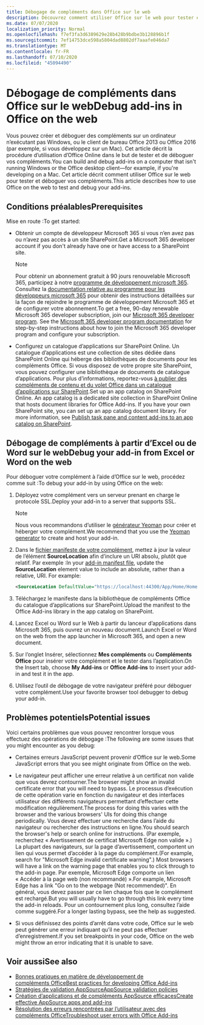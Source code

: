 ```yaml
---
title: Débogage de compléments dans Office sur le web
description: Découvrez comment utiliser Office sur le web pour tester et déboguer vos compléments.
ms.date: 07/07/2020
localization_priority: Normal
ms.openlocfilehash: f7ef3fa3d6389629e28b428b9bdbe3b128896b1f
ms.sourcegitcommit: 7ef14753dce598a5804dad8802df7aaafe046da7
ms.translationtype: MT
ms.contentlocale: fr-FR
ms.lasthandoff: 07/10/2020
ms.locfileid: "45094490"
---
```

# <a name="debug-add-ins-in-office-on-the-web"></a><span data-ttu-id="fd978-103">Débogage de compléments dans Office sur le web</span><span class="sxs-lookup"><span data-stu-id="fd978-103">Debug add-ins in Office on the web</span></span>

<span data-ttu-id="fd978-104">Vous pouvez créer et déboguer des compléments sur un ordinateur n’exécutant pas Windows, ou le client de bureau Office 2013 ou Office 2016 (par exemple, si vous développez sur un Mac). Cet article décrit la procédure d’utilisation d’Office Online dans le but de tester et de déboguer vos compléments.</span><span class="sxs-lookup"><span data-stu-id="fd978-104">You can build and debug add-ins on a computer that isn't running Windows or the Office desktop client&mdash;for example, if you're developing on a Mac.</span></span> <span data-ttu-id="fd978-105">Cet article décrit comment utiliser Office sur le web pour tester et déboguer vos compléments.</span><span class="sxs-lookup"><span data-stu-id="fd978-105">This article describes how to use Office on the web to test and debug your add-ins.</span></span> 

## <a name="prerequisites"></a><span data-ttu-id="fd978-106">Conditions préalables</span><span class="sxs-lookup"><span data-stu-id="fd978-106">Prerequisites</span></span>

<span data-ttu-id="fd978-107">Mise en route :</span><span class="sxs-lookup"><span data-stu-id="fd978-107">To get started:</span></span>

- <span data-ttu-id="fd978-108">Obtenir un compte de développeur Microsoft 365 si vous n’en avez pas ou n’avez pas accès à un site SharePoint.</span><span class="sxs-lookup"><span data-stu-id="fd978-108">Get a Microsoft 365 developer account if you don't already have one or have access to a SharePoint site.</span></span>

  > [!NOTE]
  > <span data-ttu-id="fd978-p102">Pour obtenir un abonnement gratuit à 90 jours renouvelable Microsoft 365, participez à notre [programme de développement microsoft 365](https://developer.microsoft.com/office/dev-program). Consultez la [documentation relative au programme pour les développeurs microsoft 365](/office/developer-program/office-365-developer-program) pour obtenir des instructions détaillées sur la façon de rejoindre le programme de développement Microsoft 365 et de configurer votre abonnement.</span><span class="sxs-lookup"><span data-stu-id="fd978-p102">To get a free, 90-day renewable Microsoft 365 developer subscription, join our [Microsoft 365 developer program](https://developer.microsoft.com/office/dev-program). See the [Microsoft 365 developer program documentation](/office/developer-program/office-365-developer-program) for step-by-step instructions about how to join the Microsoft 365 developer program and configure your subscription.</span></span>

- <span data-ttu-id="fd978-p103">Configurez un catalogue d’applications sur SharePoint Online. Un catalogue d’applications est une collection de sites dédiée dans SharePoint Online qui héberge des bibliothèques de documents pour les compléments Office. Si vous disposez de votre propre site SharePoint, vous pouvez configurer une bibliothèque de documents de catalogue d’applications. Pour plus d’informations, reportez-vous [à publier des compléments de contenu et du volet Office dans un catalogue d’applications sur SharePoint](../publish/publish-task-pane-and-content-add-ins-to-an-add-in-catalog.md).</span><span class="sxs-lookup"><span data-stu-id="fd978-p103">Set up an app catalog on SharePoint Online. An app catalog is a dedicated site collection in SharePoint Online that hosts document libraries for Office Add-ins. If you have your own SharePoint site, you can set up an app catalog document library. For more information, see [Publish task pane and content add-ins to an app catalog on SharePoint](../publish/publish-task-pane-and-content-add-ins-to-an-add-in-catalog.md).</span></span>


## <a name="debug-your-add-in-from-excel-or-word-on-the-web"></a><span data-ttu-id="fd978-114">Débogage de compléments à partir d’Excel ou de Word sur le web</span><span class="sxs-lookup"><span data-stu-id="fd978-114">Debug your add-in from Excel or Word on the web</span></span>

<span data-ttu-id="fd978-115">Pour déboguer votre complément à l’aide d’Office sur le web, procédez comme suit :</span><span class="sxs-lookup"><span data-stu-id="fd978-115">To debug your add-in by using Office on the web:</span></span>

1. <span data-ttu-id="fd978-116">Déployez votre complément vers un serveur prenant en charge le protocole SSL.</span><span class="sxs-lookup"><span data-stu-id="fd978-116">Deploy your add-in to a server that supports SSL.</span></span>

    > [!NOTE]
    > <span data-ttu-id="fd978-117">Nous vous recommandons d’utiliser le [générateur Yeoman](https://github.com/OfficeDev/generator-office) pour créer et héberger votre complément.</span><span class="sxs-lookup"><span data-stu-id="fd978-117">We recommend that you use the [Yeoman generator](https://github.com/OfficeDev/generator-office) to create and host your add-in.</span></span>

2. <span data-ttu-id="fd978-p104">Dans le [fichier manifeste de votre complément](../develop/add-in-manifests.md), mettez à jour la valeur de l’élément **SourceLocation** afin d’inclure un URI absolu, plutôt que relatif. Par exemple :</span><span class="sxs-lookup"><span data-stu-id="fd978-p104">In your [add-in manifest file](../develop/add-in-manifests.md), update the **SourceLocation** element value to include an absolute, rather than a relative, URI. For example:</span></span>

    ```xml
    <SourceLocation DefaultValue="https://localhost:44300/App/Home/Home.html" />
    ```

3. <span data-ttu-id="fd978-120">Téléchargez le manifeste dans la bibliothèque de compléments Office du catalogue d’applications sur SharePoint.</span><span class="sxs-lookup"><span data-stu-id="fd978-120">Upload the manifest to the Office Add-ins library in the app catalog on SharePoint.</span></span>

4. <span data-ttu-id="fd978-121">Lancez Excel ou Word sur le Web à partir du lanceur d’applications dans Microsoft 365, puis ouvrez un nouveau document.</span><span class="sxs-lookup"><span data-stu-id="fd978-121">Launch Excel or Word on the web from the app launcher in Microsoft 365, and open a new document.</span></span>

5. <span data-ttu-id="fd978-122">Sur l’onglet Insérer, sélectionnez **Mes compléments** ou **Compléments Office** pour insérer votre complément et le tester dans l’application.</span><span class="sxs-lookup"><span data-stu-id="fd978-122">On the Insert tab, choose **My Add-ins** or **Office Add-ins** to insert your add-in and test it in the app.</span></span>

6. <span data-ttu-id="fd978-123">Utilisez l’outil de débogage de votre navigateur préféré pour déboguer votre complément.</span><span class="sxs-lookup"><span data-stu-id="fd978-123">Use your favorite browser tool debugger to debug your add-in.</span></span>

## <a name="potential-issues"></a><span data-ttu-id="fd978-124">Problèmes potentiels</span><span class="sxs-lookup"><span data-stu-id="fd978-124">Potential issues</span></span>

<span data-ttu-id="fd978-125">Voici certains problèmes que vous pouvez rencontrer lorsque vous effectuez des opérations de débogage :</span><span class="sxs-lookup"><span data-stu-id="fd978-125">The following are some issues that you might encounter as you debug:</span></span>

- <span data-ttu-id="fd978-126">Certaines erreurs JavaScript peuvent provenir d’Office sur le web.</span><span class="sxs-lookup"><span data-stu-id="fd978-126">Some JavaScript errors that you see might originate from Office on the web.</span></span>

- <span data-ttu-id="fd978-127">Le navigateur peut afficher une erreur relative à un certificat non valide que vous devrez contourner.</span><span class="sxs-lookup"><span data-stu-id="fd978-127">The browser might show an invalid certificate error that you will need to bypass.</span></span> <span data-ttu-id="fd978-128">Le processus d’exécution de cette opération varie en fonction du navigateur et des interfaces utilisateur des différents navigateurs permettant d’effectuer cette modification régulièrement.</span><span class="sxs-lookup"><span data-stu-id="fd978-128">The process for doing this varies with the browser and the various browsers' UIs for doing this change periodically.</span></span> <span data-ttu-id="fd978-129">Vous devez effectuer une recherche dans l’aide du navigateur ou rechercher des instructions en ligne.</span><span class="sxs-lookup"><span data-stu-id="fd978-129">You should search the browser's help or search online for instructions.</span></span> <span data-ttu-id="fd978-130">(Par exemple, recherchez « Avertissement de certificat Microsoft Edge non valide ».) La plupart des navigateurs, sur la page d’avertissement, comportent un lien qui vous permet d’accéder à la page du complément.</span><span class="sxs-lookup"><span data-stu-id="fd978-130">(For example, search for "Microsoft Edge invalid certificate warning".) Most browsers will have a link on the warning page that enables you to click through to the add-in page.</span></span> <span data-ttu-id="fd978-131">Par exemple, Microsoft Edge comporte un lien « Accéder à la page web (non recommandé) ».</span><span class="sxs-lookup"><span data-stu-id="fd978-131">For example, Microsoft Edge has a link "Go on to the webpage (Not recommended)".</span></span> <span data-ttu-id="fd978-132">En général, vous devez passer par ce lien chaque fois que le complément est rechargé.</span><span class="sxs-lookup"><span data-stu-id="fd978-132">But you will usually have to go through this link every time the add-in reloads.</span></span> <span data-ttu-id="fd978-133">Pour un contournement plus long, consultez l’aide comme suggéré.</span><span class="sxs-lookup"><span data-stu-id="fd978-133">For a longer lasting bypass, see the help as suggested.</span></span>

- <span data-ttu-id="fd978-134">Si vous définissez des points d’arrêt dans votre code, Office sur le web peut générer une erreur indiquant qu’il ne peut pas effectuer d’enregistrement.</span><span class="sxs-lookup"><span data-stu-id="fd978-134">If you set breakpoints in your code, Office on the web might throw an error indicating that it is unable to save.</span></span>

## <a name="see-also"></a><span data-ttu-id="fd978-135">Voir aussi</span><span class="sxs-lookup"><span data-stu-id="fd978-135">See also</span></span>

- [<span data-ttu-id="fd978-136">Bonnes pratiques en matière de développement de compléments Office</span><span class="sxs-lookup"><span data-stu-id="fd978-136">Best practices for developing Office Add-ins</span></span>](../concepts/add-in-development-best-practices.md)
- [<span data-ttu-id="fd978-137">Stratégies de validation AppSource</span><span class="sxs-lookup"><span data-stu-id="fd978-137">AppSource validation policies</span></span>](/legal/marketplace/certification-policies)  
- [<span data-ttu-id="fd978-138">Création d’applications et de compléments AppSource efficaces</span><span class="sxs-lookup"><span data-stu-id="fd978-138">Create effective AppSource apps and add-ins</span></span>](/office/dev/store/create-effective-office-store-listings)  
- [<span data-ttu-id="fd978-139">Résolution des erreurs rencontrées par l’utilisateur avec des compléments Office</span><span class="sxs-lookup"><span data-stu-id="fd978-139">Troubleshoot user errors with Office Add-ins</span></span>](testing-and-troubleshooting.md)

